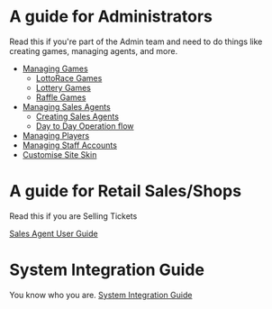  <!-- TITLE: Platform Guide -->
<!-- SUBTITLE: A complete guide for managing Games, Sales Agents, Players and more -->




# A guide for Administrators
Read this if you're part of the Admin team and need to do things like creating games, managing agents, and more.

* [Managing Games](/administration/games "Managing your Lottery & Raffle Games")
	* [LottoRace Games](/administration/games/lottorace "Managing your Lottery & Raffle Games")
	* [Lottery Games](/administration/games/lottery  "Managing your Lottery Games")
	* [Raffle Games](/administration/games/raffle "Managing your Raffle Games ")
* [Managing Sales Agents](/administration/agents "Managing Retail Lottery Sales Agents")
	* [Creating Sales Agents](/administration/agents#creating-sales-agents)
	* [Day to Day Operation flow](/administration/agents#managing-agents-day-to-day)
* [Managing Players](/administration/players "Managing Players")
* [Managing Staff Accounts](/administration/staff "Providing access for Company employees")
* [Customise Site Skin](/administration/skinning "Customizing your Player Web site!")
# A guide for Retail Sales/Shops
Read this if you are Selling Tickets

[Sales Agent User Guide](retail-sales-agents/ "title text!")

# System Integration Guide
You know who you are.
[System Integration Guide](http://docs.bonoboplc.com:4567/)


